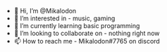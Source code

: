 - 👋 Hi, I’m @Mikalodon
- 👀 I’m interested in - music, gaming
- 🌱 I’m currently learning basic programming
- 💞️ I’m looking to collaborate on - nothing right now
- 📫 How to reach me - Mikalodon#7765 on discord

<!---
Mikalodon/Mikalodon is a ✨ special ✨ repository because its `README.md` (this file) appears on your GitHub profile.
You can click the Preview link to take a look at your changes.
--->
